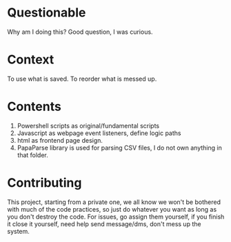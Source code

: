 Questionable
========================================
Why am I doing this? Good question, I was curious.

Context
========================================
To use what is saved. To reorder what is messed up.

Contents
========================================
1. Powershell scripts as original/fundamental scripts
2. Javascript as webpage event listeners, define logic paths
3. html as frontend page design.
4. PapaParse library is used for parsing CSV files, I do not own anything in that folder.

Contributing
========================================
This project, starting from a private one, we all know we won't be bothered with much of the code practices, so just do whatever you want as long as you don't destroy the code.
For issues, go assign them yourself, if you finish it close it yourself, need help send message/dms, don't mess up the system.
